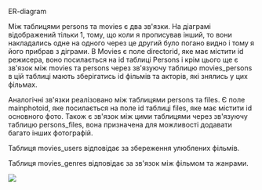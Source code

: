 ER-diagram

Між таблицями persons та movies є два зв'язки. На діаграмі відображений тільки 1, тому, що коли я прописував інший, то вони накладались одне на одного через це другий було погано видно і тому я його прибрав з діграми.
В Movies є поле directorid, яке має містити id режисера, воно посилається на id таблиці Persons і крім цього ще є зв'язок між movies та persons через зв'язуючу таблицю movies_persons в цій таблиці мають зберігатись id фільмів та акторів, які знялись у цих фільмах.

Аналогічні зв'язки реалізовано між таблицями persons та files. Є поле mainphotoid, яке посилається на поле id таблиці files, яке має містити id основного фото. Також є зв'язок між цими таблицями через зв'язуючу таблицю persons_files, вона призначена для можливості додавати багато інших фотографій.

Таблиця movies_users відповідає за збереження улюблених фільмів.

Таблиця movies_genres відповідає за зв'язок між фільмом та жанрами.

[![](https://mermaid.ink/img/pako:eNqtVduO2jAQ_RXLT0UCREK45S2CbItaLgrZVVvx4o0HYm2II8fZlgX-vYYkEC6pFok8OXM8M57jM-MN9jgFbGIQA0aWgqzmIVLf88x20CZd77_h2EWMoun3k-nFcvrfLOeL3qqgJAYxJiu4jS6YiGU5HJD_obAiLLgNRSSO_3BBz49J3okkYkjRU-Gw7nBkz1xrNEWeACKBWvIWmES0CO7mYbp4Gv6w76BjwQIor2ik0rnrqAR9g3UJxyJ4WD2H691ua7Xt9lCbiXzyDgVsx2s1vkGjyctQgQF7gzj3Pdg-SUarUUGSyaBQq2v_dBGF2BMskoyH53FeE7oEeR3IqCABAZAYBqqgcx-aCHIdiTIBnuSXQthDHk9CKdY3kIjHEh6snZSvErJTcJeC_cnz2HV-mWhFKOTumfEO9WXlhWcCfFwRG7TPZPVd2zFRJCCGUF4Vs0FT25lNxmoHEZJ5LDpeWwqgbaqwYqyArM-2XNKyEHx1pCX3u4cYnwjiqQu-oKZUkf3cweEBnNwFDy4kSI5KS20P4P0UJmPjnvFz57w9MPDKuJr_kV8YPwPLtZVdSP-86_Jo7QpaQkhBfLa_1CwPpz6X_LEtlksqVV6xx1L8qz127pnfqigBD-qfU_6sMbKZuj8fruIVCEUKVS_w4XhzLH1QebGplhQWJAnkHM_DndpKEsln69DDphQJVLHgydLH5oIEsfpLM2ePeL4lIuFvzou_2Nzgv9g0OvVuo6dpPa2j691mo9Ou4jU2a7rRrneahqFrRrPb04zWroo_DhG0ut5udfSmoWl6p9HUu93dP7lCSkA?type=png)](https://mermaid.live/edit#pako:eNqtVduO2jAQ_RXLT0UCREK45S2CbItaLgrZVVvx4o0HYm2II8fZlgX-vYYkEC6pFok8OXM8M57jM-MN9jgFbGIQA0aWgqzmIVLf88x20CZd77_h2EWMoun3k-nFcvrfLOeL3qqgJAYxJiu4jS6YiGU5HJD_obAiLLgNRSSO_3BBz49J3okkYkjRU-Gw7nBkz1xrNEWeACKBWvIWmES0CO7mYbp4Gv6w76BjwQIor2ik0rnrqAR9g3UJxyJ4WD2H691ua7Xt9lCbiXzyDgVsx2s1vkGjyctQgQF7gzj3Pdg-SUarUUGSyaBQq2v_dBGF2BMskoyH53FeE7oEeR3IqCABAZAYBqqgcx-aCHIdiTIBnuSXQthDHk9CKdY3kIjHEh6snZSvErJTcJeC_cnz2HV-mWhFKOTumfEO9WXlhWcCfFwRG7TPZPVd2zFRJCCGUF4Vs0FT25lNxmoHEZJ5LDpeWwqgbaqwYqyArM-2XNKyEHx1pCX3u4cYnwjiqQu-oKZUkf3cweEBnNwFDy4kSI5KS20P4P0UJmPjnvFz57w9MPDKuJr_kV8YPwPLtZVdSP-86_Jo7QpaQkhBfLa_1CwPpz6X_LEtlksqVV6xx1L8qz127pnfqigBD-qfU_6sMbKZuj8fruIVCEUKVS_w4XhzLH1QebGplhQWJAnkHM_DndpKEsln69DDphQJVLHgydLH5oIEsfpLM2ePeL4lIuFvzou_2Nzgv9g0OvVuo6dpPa2j691mo9Ou4jU2a7rRrneahqFrRrPb04zWroo_DhG0ut5udfSmoWl6p9HUu93dP7lCSkA)
